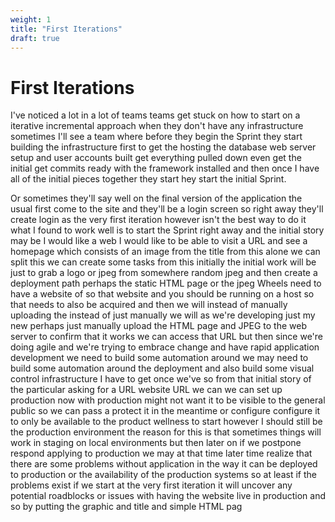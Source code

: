 ```yaml
---
weight: 1
title: "First Iterations"
draft: true
---
```


# First Iterations



I've noticed a lot in a lot of teams teams get stuck on how to start on a iterative incremental approach when they don't have any infrastructure sometimes I'll see a team where before they begin the Sprint they start building the infrastructure first to get the hosting the database web server setup and user accounts built get everything pulled down even get the initial get commits ready with the framework installed and then once I have all of the initial pieces together they start hey start the initial Sprint.

Or sometimes they'll say well on the final version of the application the usual first come to the site and they'll be a login screen so right away they'll create login as the very first iteration however isn't the best way to do it what I found to work well is to start the Sprint right away and the initial story may be I would like a web I would like to be able to visit a URL and see a homepage which consists of an image from the title from this alone we can split this we can create some tasks from this initially the initial work will be just to grab a logo or jpeg from somewhere random jpeg and then create a deployment path perhaps the static HTML page or the jpeg Wheels need to have a website of so that website and you should be running on a host so that needs to also be acquired and then we will instead of manually uploading the instead of just manually we will as we're developing just my new perhaps just manually upload the HTML page and JPEG to the web server to confirm that it works we can access that URL but then since we're doing agile and we're trying to embrace change and have rapid application development we need to build some automation around we may need to build some automation around the deployment and also build some visual control infrastructure I have to get once we've so from that initial story of the particular asking for a URL website URL we can we can set up production now with production might not want it to be visible to the general public so we can pass a protect it in the meantime or configure configure it to only be available to the product wellness to start however I should still be the production environment the reason for this is that sometimes things will work in staging on local environments but then later on if we postpone respond applying to production we may at that time later time realize that there are some problems without application in the way it can be deployed to production or the availability of the production systems so at least if the problems exist if we start at the very first iteration it will uncover any potential roadblocks or issues with having the website live in production and so by putting the graphic and title and simple HTML pag

